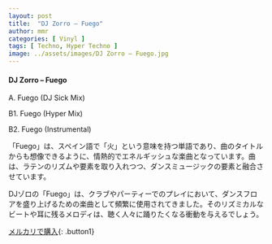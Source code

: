 ```yaml
---
layout: post
title:  "DJ Zorro – Fuego"
author: mmr
categories: [ Vinyl ]
tags: [ Techno, Hyper Techno ]
image: ../assets/images/DJ Zorro – Fuego.jpg
---
```


#### DJ Zorro – Fuego

A. Fuego (DJ Sick Mix)

B1. Fuego (Hyper Mix)

B2. Fuego (Instrumental)

「Fuego」は、スペイン語で「火」という意味を持つ単語であり、曲のタイトルからも想像できるように、情熱的でエネルギッシュな楽曲となっています。曲は、ラテンのリズムや要素を取り入れつつ、ダンスミュージックの要素と融合させています。

DJゾロの「Fuego」は、クラブやパーティーでのプレイにおいて、ダンスフロアを盛り上げるための楽曲として頻繁に使用されてきました。そのリズミカルなビートや耳に残るメロディは、聴く人々に踊りたくなる衝動を与えるでしょう。

[メルカリで購入](https://jp.mercari.com/item/m80445100076){: .button1}

